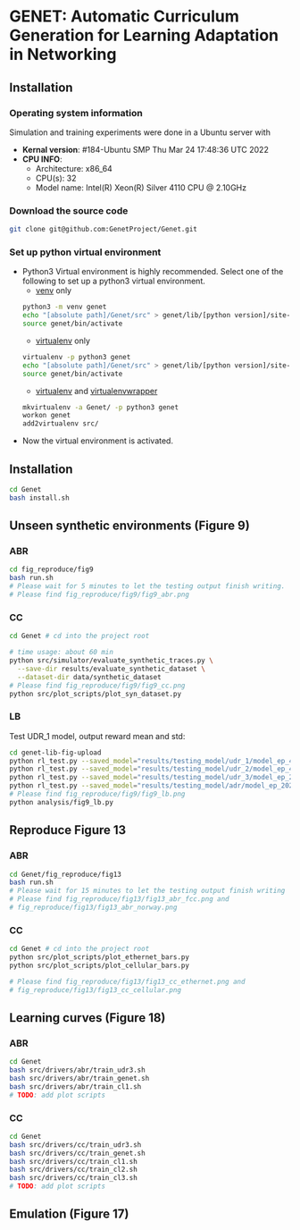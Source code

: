 # GENET: Automatic Curriculum Generation for Learning Adaptation in Networking

## Installation

### Operating system information
Simulation and training experiments were done in a Ubuntu server with
- **Kernal version**: #184-Ubuntu SMP Thu Mar 24 17:48:36 UTC 2022
- **CPU INFO**:
    - Architecture:        x86_64
    - CPU(s):              32
    - Model name:          Intel(R) Xeon(R) Silver 4110 CPU @ 2.10GHz


### Download the source code

```bash
git clone git@github.com:GenetProject/Genet.git
```

### Set up python virtual environment
- Python3 Virtual environment is highly recommended. Select one of the
  following to set up a python3 virtual environment. 
  - [venv](https://docs.python.org/3.7/library/venv.html) only
  ```bash
  python3 -m venv genet
  echo "[absolute path]/Genet/src" > genet/lib/[python version]/site-packages/genet.pth
  source genet/bin/activate
  ```
  - [virtualenv](https://virtualenv.pypa.io/en/latest/) only
  ```bash
  virtualenv -p python3 genet
  echo "[absolute path]/Genet/src" > genet/lib/[python version]/site-packages/genet.pth
  source genet/bin/activate
  ```
  - [virtualenv](https://virtualenv.pypa.io/en/latest/) and [virtualenvwrapper](https://virtualenvwrapper.readthedocs.io/en/latest/)
  ```bash
  mkvirtualenv -a Genet/ -p python3 genet
  workon genet
  add2virtualenv src/
  ```
- Now the virtual environment is activated.

## Installation

```bash
cd Genet
bash install.sh
```

## Unseen synthetic environments (Figure 9)

### ABR
```bash
cd fig_reproduce/fig9
bash run.sh
# Please wait for 5 minutes to let the testing output finish writing.
# Please find fig_reproduce/fig9/fig9_abr.png
```

### CC
```bash
cd Genet # cd into the project root

# time usage: about 60 min
python src/simulator/evaluate_synthetic_traces.py \
  --save-dir results/evaluate_synthetic_dataset \
  --dataset-dir data/synthetic_dataset
# Please find fig_reproduce/fig9/fig9_cc.png
python src/plot_scripts/plot_syn_dataset.py
```
### LB
Test UDR_1 model, output reward mean and std:
```bash
cd genet-lib-fig-upload
python rl_test.py --saved_model="results/testing_model/udr_1/model_ep_49600.ckpt" # example output: [-4.80, 0.07]
python rl_test.py --saved_model="results/testing_model/udr_2/model_ep_44000.ckpt" # example output: [-3.87, 0.08]
python rl_test.py --saved_model="results/testing_model/udr_3/model_ep_25600.ckpt" # example output: [-3.57, 0.07]
python rl_test.py --saved_model="results/testing_model/adr/model_ep_20200.ckpt" # example output: [-3.02, 0.04]
# Please find fig_reproduce/fig9/fig9_lb.png
python analysis/fig9_lb.py
```

## Reproduce Figure 13

### ABR
```bash
cd Genet/fig_reproduce/fig13
bash run.sh
# Please wait for 15 minutes to let the testing output finish writing
# Please find fig_reproduce/fig13/fig13_abr_fcc.png and 
# fig_reproduce/fig13/fig13_abr_norway.png
```

### CC
```bash
cd Genet # cd into the project root
python src/plot_scripts/plot_ethernet_bars.py
python src/plot_scripts/plot_cellular_bars.py

# Please find fig_reproduce/fig13/fig13_cc_ethernet.png and 
# fig_reproduce/fig13/fig13_cc_cellular.png
```


## Learning curves (Figure 18)
### ABR
```bash
cd Genet
bash src/drivers/abr/train_udr3.sh
bash src/drivers/abr/train_genet.sh
bash src/drivers/abr/train_cl1.sh
# TODO: add plot scripts
```
### CC
```bash
cd Genet
bash src/drivers/cc/train_udr3.sh
bash src/drivers/cc/train_genet.sh
bash src/drivers/cc/train_cl1.sh
bash src/drivers/cc/train_cl2.sh
bash src/drivers/cc/train_cl3.sh
# TODO: add plot scripts
```

## Emulation (Figure 17)

<!-- ## Traces -->
<!--  -->
<!-- ### Real Traces -->
<!--  -->
<!-- Real traces are recorded on Pantheon platform and they can be downloaded from -->
<!-- [Pantheon](https://pantheon.stanford.edu/measurements/node/). There are three -->
<!-- connection types: cellular, ethernet, and wifi. The path to store them is -->
<!-- `Genet/data/${connection_type}` -->
<!--  -->
<!-- ### Syntheic Traces -->
<!--  -->
<!-- Generated by `Genet/src/simulator/trace.py` -->
<!--  -->
<!-- ## Configuration files -->
<!--  -->
<!-- The configurations are stored at `Genet/config/train` -->


<!-- ### Rule-based baselines -->
<!--  -->
<!-- - BBR: [paper](https://www.cis.upenn.edu/~cis553/files/BBR.pdf), -->
<!--   [code](https://github.com/google/bbr), -->
<!--   [implentation in simulator](src/simulator/network_simulator/bbr.py) -->
<!-- - Copa: -->
<!--   [paper](https://www.usenix.org/system/files/conference/nsdi18/nsdi18-arun.pdf), -->
<!--   [code](https://github.com/venkatarun95/genericCC) -->
<!-- - Cubic: -->
<!--   [paper](https://www.cs.princeton.edu/courses/archive/fall16/cos561/papers/Cubic08.pdf), -->
<!--   [code](https://git.kernel.org/pub/scm/linux/kernel/git/netdev/net-next.git/tree/net/ipv4/tcp_cubic.c), -->
<!--   [implentation in simulator](src/simulator/network_simulator/cubic.py) -->
<!-- - PCC-Vivace: -->
<!--   [paper](https://www.usenix.org/system/files/conference/nsdi18/nsdi18-dong.pdf), -->
<!--   [code](https://github.com/PCCproject/PCC-Uspace), -->
<!--   [implentation in simulator](src/simulator/network_simulator/pcc/vivace/vivace_latency.py) -->
